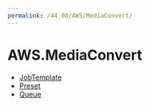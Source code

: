 ```yaml
---
permalink: /44.00/AWS/MediaConvert/
---
```


# AWS.MediaConvert



* [JobTemplate](JobTemplate.md)
* [Preset](Preset.md)
* [Queue](Queue.md)
